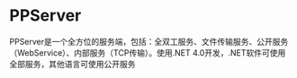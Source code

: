 PPServer
========

PPServer是一个全方位的服务端，包括：全双工服务、文件传输服务、公开服务（WebService）、内部服务（TCP传输）。使用.NET 4.0开发，.NET软件可使用全部服务，其他语言可使用公开服务
